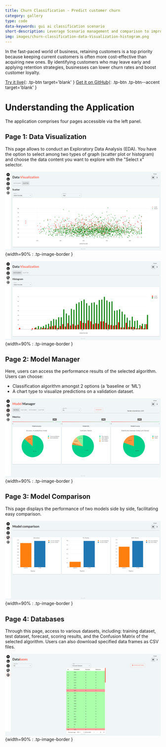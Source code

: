 ```yaml
---
title: Churn Classification - Predict customer churn
category: gallery
type: code
data-keywords: gui ai classification scenario
short-description: Leverage Scenario management and comparison to improve decision making on a Churn prediction demo.
img: images/churn-classification-data-Visualization-histogram.png
---
```

In the fast-paced world of business, retaining customers
is a top priority because keeping current customers is often
more cost-effective than acquiring new ones. By identifying
customers who may leave early and applying retention strategies,
businesses can lower churn rates and boost customer loyalty.

[Try it live](https://churn-classification.taipy.cloud/Data-Visualization){: .tp-btn target='blank' }
[Get it on GitHub](https://github.com/Avaiga/demo-churn-classification){: .tp-btn .tp-btn--accent target='blank' }

# Understanding the Application
The application comprises four pages accessible via the left panel.

## Page 1: Data Visualization

This page allows to conduct an Exploratory Data Analysis (EDA).
You have the option to select among two types of graph (scatter plot or histogram)
and choose the data content you want to explore with the "Select x" selector.


![Data Visualization](images/churn-classification-data-visualization-scatter.png){width=90% : .tp-image-border }

![Histogram](images/churn-classification-data-Visualization-histogram.png){width=90% : .tp-image-border }

## Page 2: Model Manager

Here, users can access the performance results of the selected algorithm. Users can choose:
- Classification algorithm amongst 2 options (a ‘baseline or ‘ML’)
- A chart type to visualize predictions on a validation dataset.


![Model Manager](images/churn-classification-model-manager.png){width=90% : .tp-image-border }

## Page 3: Model Comparison

This page displays the performance of two models side by side, facilitating easy comparison.


![Model Comparison](images/churn-classification-model-comparison.png){width=90% : .tp-image-border }

## Page 4: Databases

Through this page, access to various datasets, including: training dataset,
test dataset, forecast, scoring results, and the Confusion Matrix of the
selected algorithm. Users can also download specified data frames as CSV files.


![Databases](images/churn-classification-databases.png){width=90% : .tp-image-border }
